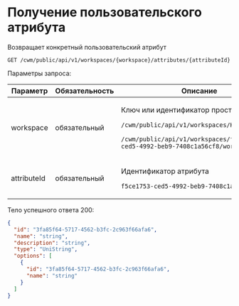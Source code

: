 # Получение пользовательского атрибута

Возвращает конкретный пользовательский атрибут

`GET /cwm/public/api/v1/workspaces/{workspace}/attributes/{attributeId}`

Параметры запроса:

| Параметр    | Обязательность | Описание                                                                                                                                                                                                  |
| ----------- | -------------- | --------------------------------------------------------------------------------------------------------------------------------------------------------------------------------------------------------- |
| workspace   | обязательный   | <p>Ключ или идентификатор пространства</p><p><code>/cwm/public/api/v1/workspaces/KEY/workitems</code></p><p><code>/cwm/public/api/v1/workspaces/f5ce1753-ced5-4992-beb9-7408c1a56cf8/workitems</code></p> |
| attributeId | обязательный   | <p>Идентификатор атрибута</p><p><code>f5ce1753-ced5-4992-beb9-7408c1a56cf8</code></p>                                                                                                                     |

Тело успешного ответа 200:

```json
{
  "id": "3fa85f64-5717-4562-b3fc-2c963f66afa6",
  "name": "string",
  "description": "string",
  "type": "UniString",
  "options": [
    {
      "id": "3fa85f64-5717-4562-b3fc-2c963f66afa6",
      "name": "string"
    }
  ]
}
```
